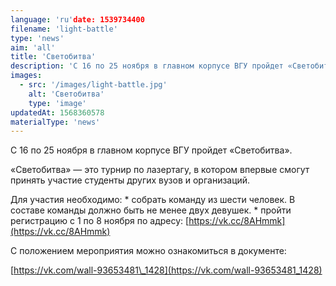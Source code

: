 ```yaml
---
language: 'ru'date: 1539734400
filename: 'light-battle'
type: 'news'
aim: 'all'
title: 'Светобитва'
description: 'С 16 по 25 ноября в главном корпусе ВГУ пройдет «Светобитва»...'
images:
  - src: '/images/light-battle.jpg'
    alt: 'Светобитва'
    type: 'image'
updatedAt: 1568360578
materialType: 'news'
---
```

С 16 по 25 ноября в главном корпусе ВГУ пройдет «Светобитва».

«Светобитва» — это турнир по лазертагу, в котором впервые смогут принять участие студенты других вузов и организаций.

Для участия необходимо: \* собрать команду из шести человек. В составе команды должно быть не менее двух девушек. \* пройти регистрацию с 1 по 8 ноября по адресу: [https://vk.cc/8AHmmk](https://vk.cc/8AHmmk)

С положением мероприятия можно ознакомиться в документе:

[https://vk.com/wall-93653481\_1428](https://vk.com/wall-93653481_1428)
